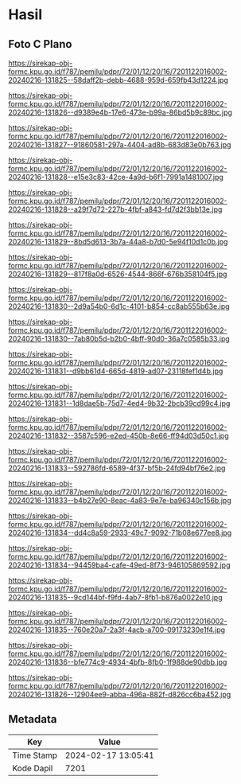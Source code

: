 # Hasil

## Foto C Plano

https://sirekap-obj-formc.kpu.go.id/f787/pemilu/pdpr/72/01/12/20/16/7201122016002-20240216-131825--58daff2b-debb-4688-959d-659fb43d1224.jpg

https://sirekap-obj-formc.kpu.go.id/f787/pemilu/pdpr/72/01/12/20/16/7201122016002-20240216-131826--d9389e4b-17e6-473e-b99a-86bd5b9c89bc.jpg

https://sirekap-obj-formc.kpu.go.id/f787/pemilu/pdpr/72/01/12/20/16/7201122016002-20240216-131827--91860581-297a-4404-ad8b-683d83e0b763.jpg

https://sirekap-obj-formc.kpu.go.id/f787/pemilu/pdpr/72/01/12/20/16/7201122016002-20240216-131828--e15e3c83-42ce-4a9d-b6f1-7991a1481007.jpg

https://sirekap-obj-formc.kpu.go.id/f787/pemilu/pdpr/72/01/12/20/16/7201122016002-20240216-131828--a29f7d72-227b-4fbf-a843-fd7d2f3bb13e.jpg

https://sirekap-obj-formc.kpu.go.id/f787/pemilu/pdpr/72/01/12/20/16/7201122016002-20240216-131829--8bd5d613-3b7a-44a8-b7d0-5e94f10d1c0b.jpg

https://sirekap-obj-formc.kpu.go.id/f787/pemilu/pdpr/72/01/12/20/16/7201122016002-20240216-131829--817f8a0d-6526-4544-866f-676b358104f5.jpg

https://sirekap-obj-formc.kpu.go.id/f787/pemilu/pdpr/72/01/12/20/16/7201122016002-20240216-131830--2d9a54b0-6d1c-4101-b854-cc8ab555b63e.jpg

https://sirekap-obj-formc.kpu.go.id/f787/pemilu/pdpr/72/01/12/20/16/7201122016002-20240216-131830--7ab80b5d-b2b0-4bff-90d0-36a7c0585b33.jpg

https://sirekap-obj-formc.kpu.go.id/f787/pemilu/pdpr/72/01/12/20/16/7201122016002-20240216-131831--d9bb61d4-665d-4819-ad07-23118fef1d4b.jpg

https://sirekap-obj-formc.kpu.go.id/f787/pemilu/pdpr/72/01/12/20/16/7201122016002-20240216-131831--1d8dae5b-75d7-4ed4-9b32-2bcb39cd99c4.jpg

https://sirekap-obj-formc.kpu.go.id/f787/pemilu/pdpr/72/01/12/20/16/7201122016002-20240216-131832--3587c596-e2ed-450b-8e66-ff94d03d50c1.jpg

https://sirekap-obj-formc.kpu.go.id/f787/pemilu/pdpr/72/01/12/20/16/7201122016002-20240216-131833--592786fd-6589-4f37-bf5b-24fd94bf76e2.jpg

https://sirekap-obj-formc.kpu.go.id/f787/pemilu/pdpr/72/01/12/20/16/7201122016002-20240216-131833--b4b27e90-8eac-4a83-9e7e-ba96340c156b.jpg

https://sirekap-obj-formc.kpu.go.id/f787/pemilu/pdpr/72/01/12/20/16/7201122016002-20240216-131834--dd4c8a59-2933-49c7-9092-71b08e677ee8.jpg

https://sirekap-obj-formc.kpu.go.id/f787/pemilu/pdpr/72/01/12/20/16/7201122016002-20240216-131834--94459ba4-cafe-49ed-8f73-946105869592.jpg

https://sirekap-obj-formc.kpu.go.id/f787/pemilu/pdpr/72/01/12/20/16/7201122016002-20240216-131835--9cd144bf-f9fd-4ab7-8fb1-b876a0022e10.jpg

https://sirekap-obj-formc.kpu.go.id/f787/pemilu/pdpr/72/01/12/20/16/7201122016002-20240216-131835--760e20a7-2a3f-4acb-a700-09173230e1f4.jpg

https://sirekap-obj-formc.kpu.go.id/f787/pemilu/pdpr/72/01/12/20/16/7201122016002-20240216-131836--bfe774c9-4934-4bfb-8fb0-1f988de90dbb.jpg

https://sirekap-obj-formc.kpu.go.id/f787/pemilu/pdpr/72/01/12/20/16/7201122016002-20240216-131826--12904ee9-abba-496a-882f-d826cc6ba452.jpg


## Metadata

| Key        | Value               |
| ---------- | ------------------- |
| Time Stamp | 2024-02-17 13:05:41 |
| Kode Dapil | 7201                |



